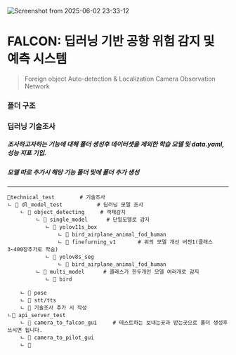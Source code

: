 ![Screenshot from 2025-06-02 23-33-12](https://github.com/user-attachments/assets/3792ca68-67eb-465f-a0cf-677b4572b339)


# FALCON: 딥러닝 기반 공항 위험 감지 및 예측 시스템
> Foreign object Auto-detection & Localization Camera Observation Network

### 폴더 구조


### 딥러닝 기술조사
##### 조사하고자하는 기능에 대해 폴더 생성후 데이터셋을 제외한 학습 모델 및 data.yaml, 성능 지표 기입. 
##### 모델 따로 추가시 해당 기능 폴더 및에 폴더 추가 생성
-----------------------------------------------------
```
📁technical_test        # 기술조사
ㄴ 📁 dl_model_test           # 딥러닝 모델 조사
    ㄴ 📁 object_detecting     # 객체감지
         ㄴ 📁 single_model      # 단일모델로 감지
            ㄴ 📁 yolov11s_box
                ㄴ 📁 bird_airplane_animal_fod_human
                ㄴ 📁 finefurning_v1       # 위의 모델 개선 버전1(클래스 3~400장추가로 학습)
            ㄴ 📁 yolov8s_seg
                ㄴ 📁 bird_airplane_animal_fod_human        
         ㄴ 📁 multi_model      # 클래스가 한두개인 모델 여러개로 감지
            ㄴ 📁 bird

    ㄴ 📁 pose
    ㄴ 📁 stt/tts
    ㄴ 📁 기술조사 추가 시 작성
ㄴ📁 api_server_test
    ㄴ 📁 camera_to_falcon_gui     # 테스트하는 보내는곳과 받는곳으로 폴더 생성후 쓰시면 됩니다.
    ㄴ 📁 camera_to_pilot_gui
    ㄴ 📁
```
